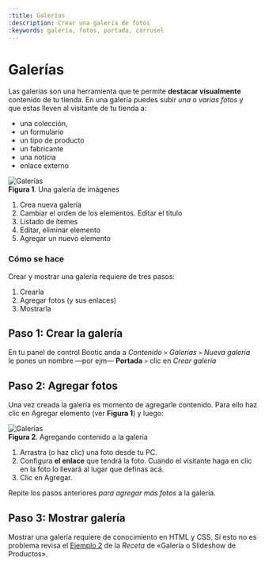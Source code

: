```yaml
---
:title: Galerías 
:description: Crear una galería de fotos
:keywords: galería, fotos, portada, carrusel 
---
```


# Galerías 

Las galerías son una herramienta que te permite **destacar visualmente** contenido de tu tienda.
En una galería puedes subir _una_ o _varias fotos_ y que estas lleven al visitante de tu
tienda a:

- una colección,
- un formulario
- un tipo de producto
- un fabricante
- una noticia
- enlace externo

<div class="captura">
  <div class="c-contenido">
    <img src="/img/admin/galerias_00.png" alt="Galerías" />
  </div>
  <div class="c-pie">
      <strong>Figura 1</strong>. Una galería de imágenes
  </div>
</div>

1. Crea nueva galería
2. Cambiar el orden de los elementos. Editar el título
3. Listado de ítemes 
4. Editar, eliminar elemento
5. Agregar un nuevo elemento


### Cómo se hace

Crear y mostrar una galería requiere de tres pasos:

1. Crearla
2. Agregar fotos (y sus enlaces)
3. Mostrarla


## Paso 1: Crear la galería

En tu panel de control Bootic anda a _Contenido_ `>` _Galerías_ `>` _Nueva galería_ le pones un nombre —por ejm— **Portada** `>` clic en _Crear galería_ 

## Paso 2: Agregar fotos

Una vez creada la galería es momento de agregarle contenido. Para ello haz clic
en Agregar elemento (ver **Figura 1**) y luego:

<div class="captura">
  <div class="c-contenido">
    <img src="/img/admin/galerias_01.png" alt="Galerías" />
  </div>
  <div class="c-pie">
      <strong>Figura 2</strong>. Agregando contenido a la galería
  </div>
</div>

1. Arrastra (o haz clic) una foto desde tu PC.
2. Configura **el enlace** que tendrá la foto. Cuando el visitante haga en clic en la foto lo llevará al lugar que definas acá. 
3. Clic en Agregar.

Repite los pasos anteriores _para agregar más fotos_ a la galería.

## Paso 3: Mostrar galería

Mostrar una galería requiere de conocimiento en HTML y CSS. Si esto no es
problema revisa el [Ejemplo 2](/es/diseno/recetas/galeria-de-productos#toc_4) de la _Receta_ de «Galería o Slideshow de Productos».
